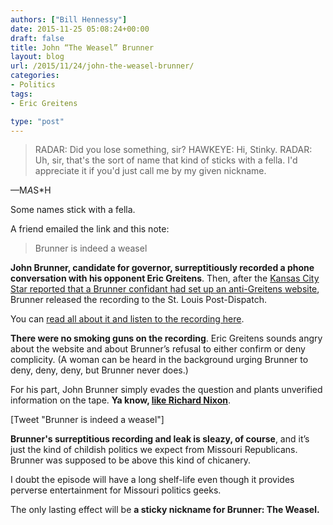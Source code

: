 ```yaml
---
authors: ["Bill Hennessy"]
date: 2015-11-25 05:08:24+00:00
draft: false
title: John “The Weasel” Brunner
layout: blog
url: /2015/11/24/john-the-weasel-brunner/
categories:
- Politics
tags:
- Eric Greitens

type: "post"
---
```


> RADAR: Did you lose something, sir?
HAWKEYE: Hi, Stinky.
RADAR: Uh, sir, that's the sort of name that kind of sticks with a fella. I'd appreciate it if you'd just call me by my given nickname.

—M*A*S*H



Some names stick with a fella.

A friend emailed the link and this note:



> Brunner is indeed a weasel



**John Brunner, candidate for governor, surreptitiously recorded a phone conversation with his opponent Eric Greitens**. Then, after the [Kansas City Star reported that a Brunner confidant had set up an anti-Greitens website](https://www.kansascity.com/news/local/news-columns-blogs/the-buzz/article44802384.html), Brunner released the recording to the St. Louis Post-Dispatch.

You can [read all about it and listen to the recording here](https://www.stltoday.com/news/local/govt-and-politics/kevin-mcdermott/oh-my-god-you-are-such-a-weasel-and-other/article_9655e089-9e12-56da-a6e6-44462ef76807.html).

**There were no smoking guns on the recording**. Eric Greitens sounds angry about the website and about Brunner’s refusal to either confirm or deny complicity. (A woman can be heard in the background urging Brunner to deny, deny, deny, but Brunner never does.)

For his part, John Brunner simply evades the question and plants unverified information on the tape. **Ya know, [like Richard Nixon](https://nixontapes.org/)**.

[Tweet "Brunner is indeed a weasel"]

**Brunner's surreptitious recording and leak is sleazy, of course**, and it’s just the kind of childish politics we expect from Missouri Republicans. Brunner was supposed to be above this kind of chicanery.

I doubt the episode will have a long shelf-life even though it provides perverse entertainment for Missouri politics geeks.

The only lasting effect will be **a sticky nickname for Brunner: The Weasel.**
